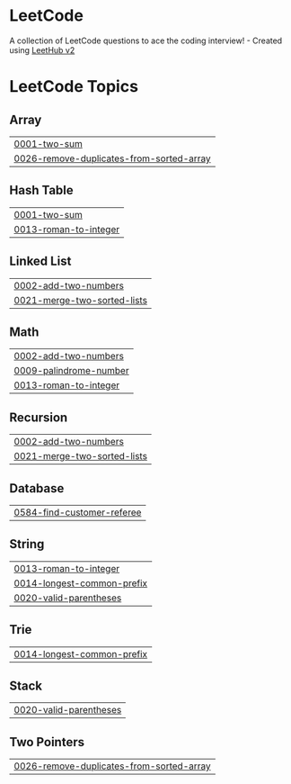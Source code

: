# LeetCode
A collection of LeetCode questions to ace the coding interview! - Created using [LeetHub v2](https://github.com/arunbhardwaj/LeetHub-2.0)

<!---LeetCode Topics Start-->
# LeetCode Topics
## Array
|  |
| ------- |
| [0001-two-sum](https://github.com/kiryuchi10/LeetCode/tree/master/0001-two-sum) |
| [0026-remove-duplicates-from-sorted-array](https://github.com/kiryuchi10/LeetCode/tree/master/0026-remove-duplicates-from-sorted-array) |
## Hash Table
|  |
| ------- |
| [0001-two-sum](https://github.com/kiryuchi10/LeetCode/tree/master/0001-two-sum) |
| [0013-roman-to-integer](https://github.com/kiryuchi10/LeetCode/tree/master/0013-roman-to-integer) |
## Linked List
|  |
| ------- |
| [0002-add-two-numbers](https://github.com/kiryuchi10/LeetCode/tree/master/0002-add-two-numbers) |
| [0021-merge-two-sorted-lists](https://github.com/kiryuchi10/LeetCode/tree/master/0021-merge-two-sorted-lists) |
## Math
|  |
| ------- |
| [0002-add-two-numbers](https://github.com/kiryuchi10/LeetCode/tree/master/0002-add-two-numbers) |
| [0009-palindrome-number](https://github.com/kiryuchi10/LeetCode/tree/master/0009-palindrome-number) |
| [0013-roman-to-integer](https://github.com/kiryuchi10/LeetCode/tree/master/0013-roman-to-integer) |
## Recursion
|  |
| ------- |
| [0002-add-two-numbers](https://github.com/kiryuchi10/LeetCode/tree/master/0002-add-two-numbers) |
| [0021-merge-two-sorted-lists](https://github.com/kiryuchi10/LeetCode/tree/master/0021-merge-two-sorted-lists) |
## Database
|  |
| ------- |
| [0584-find-customer-referee](https://github.com/kiryuchi10/LeetCode/tree/master/0584-find-customer-referee) |
## String
|  |
| ------- |
| [0013-roman-to-integer](https://github.com/kiryuchi10/LeetCode/tree/master/0013-roman-to-integer) |
| [0014-longest-common-prefix](https://github.com/kiryuchi10/LeetCode/tree/master/0014-longest-common-prefix) |
| [0020-valid-parentheses](https://github.com/kiryuchi10/LeetCode/tree/master/0020-valid-parentheses) |
## Trie
|  |
| ------- |
| [0014-longest-common-prefix](https://github.com/kiryuchi10/LeetCode/tree/master/0014-longest-common-prefix) |
## Stack
|  |
| ------- |
| [0020-valid-parentheses](https://github.com/kiryuchi10/LeetCode/tree/master/0020-valid-parentheses) |
## Two Pointers
|  |
| ------- |
| [0026-remove-duplicates-from-sorted-array](https://github.com/kiryuchi10/LeetCode/tree/master/0026-remove-duplicates-from-sorted-array) |
<!---LeetCode Topics End-->